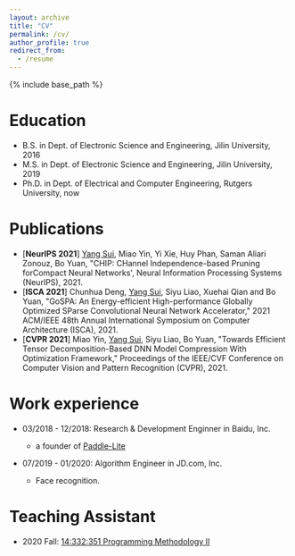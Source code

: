 ```yaml
---
layout: archive
title: "CV"
permalink: /cv/
author_profile: true
redirect_from:
  - /resume
---
```


{% include base_path %}

Education
======
* B.S. in Dept. of Electronic Science and Engineering, Jilin University, 2016
* M.S. in Dept. of Electronic Science and Engineering, Jilin University, 2019
* Ph.D. in Dept. of Electrical and Computer Engineering, Rutgers University, now

Publications
======
* [**NeurIPS 2021**] <u>Yang Sui</u>, Miao Yin, Yi Xie, Huy Phan, Saman Aliari Zonouz, Bo Yuan, "CHIP: CHannel Independence-based Pruning forCompact Neural Networks', Neural Information Processing Systems (NeurIPS), 2021.
* [**ISCA 2021**] Chunhua Deng, <u>Yang Sui</u>, Siyu Liao, Xuehai Qian and Bo Yuan, "GoSPA: An Energy-efficient High-performance Globally Optimized SParse Convolutional Neural Network Accelerator," 2021 ACM/IEEE 48th Annual International Symposium on Computer Architecture (ISCA), 2021.
* [**CVPR 2021**] Miao Yin, <u>Yang Sui</u>, Siyu Liao, Bo Yuan, "Towards Efficient Tensor Decomposition-Based DNN Model Compression With Optimization Framework," Proceedings of the IEEE/CVF Conference on Computer Vision and Pattern Recognition (CVPR), 2021.

Work experience
======
* 03/2018 - 12/2018: Research & Development Enginner in Baidu, Inc.
  * a founder of [Paddle-Lite](https://github.com/PaddlePaddle/Paddle-Lite)

* 07/2019 - 01/2020: Algorithm Engineer in JD.com, Inc.
  * Face recognition.
  
Teaching Assistant
======
* 2020 Fall: [14:332:351 Programming Methodology II](https://www.ece.rutgers.edu/332351)

[comment]: <> (Service and leadership)

[comment]: <> (======)

[comment]: <> (* Currently signed in to 43 different slack teams)
